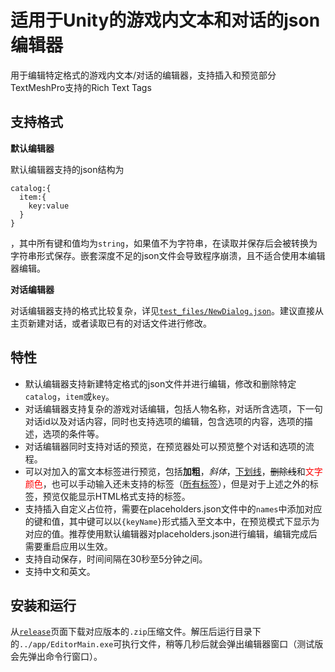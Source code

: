 # **适用于Unity的游戏内文本和对话的json编辑器**


用于编辑特定格式的游戏内文本/对话的编辑器，支持插入和预览部分TextMeshPro支持的Rich Text Tags

## 支持格式

**默认编辑器** 

默认编辑器支持的json结构为
```
catalog:{
  item:{
    key:value
  }
}
```
，其中所有键和值均为`string`，如果值不为字符串，在读取并保存后会被转换为字符串形式保存。嵌套深度不足的json文件会导致程序崩溃，且不适合使用本编辑器编辑。


**对话编辑器** 

对话编辑器支持的格式比较复杂，详见[`test_files/NewDialog.json`](https://github.com/zdfjfd/jsonEditor/blob/dev/test_files/NewDialogs.json)。建议直接从主页新建对话，或者读取已有的对话文件进行修改。


## 特性

- 默认编辑器支持新建特定格式的json文件并进行编辑，修改和删除特定`catalog`，`item`或`key`。
- 对话编辑器支持复杂的游戏对话编辑，包括人物名称，对话所含选项，下一句对话id以及对话内容，同时也支持选项的编辑，包含选项的内容，选项的描述，选项的条件等。
- 对话编辑器同时支持对话的预览，在预览器处可以预览整个对话和选项的流程。
- 可以对加入的富文本标签进行预览，包括**加粗**，*斜体*，<u>下划线</u>，~~删除线~~和<span style="color: red;">文字颜色</span>，也可以手动输入还未支持的标签（[所有标签](https://docs.unity3d.com/Packages/com.unity.textmeshpro@4.0/manual/RichTextSupportedTags.html)），但是对于上述之外的标签，预览仅能显示HTML格式支持的标签。
- 支持插入自定义占位符，需要在placeholders.json文件中的`names`中添加对应的键和值，其中键可以以`{keyName}`形式插入至文本中，在预览模式下显示为对应的值。推荐使用默认编辑器对placeholders.json进行编辑，编辑完成后需要重启应用以生效。
- 支持自动保存，时间间隔在30秒至5分钟之间。
- 支持中文和英文。

## 安装和运行
从[`release`](https://github.com/zdfjfd/jsonEditor/releases/new)页面下载对应版本的`.zip`压缩文件。解压后运行目录下的`../app/EditorMain.exe`可执行文件，稍等几秒后就会弹出编辑器窗口（测试版会先弹出命令行窗口）。